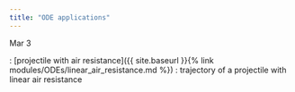 ```yaml
---
title: "ODE applications"
---
```


Mar 3

: [projectile with air resistance]({{ site.baseurl }}{% link modules/ODEs/linear_air_resistance.md %})
  : trajectory of a projectile with linear air resistance
